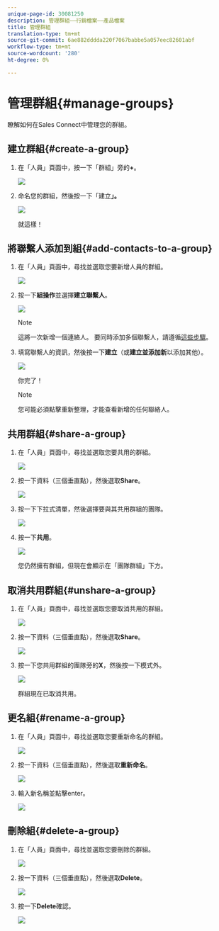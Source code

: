 ```yaml
---
unique-page-id: 30081250
description: 管理群組——行銷檔案——產品檔案
title: 管理群組
translation-type: tm+mt
source-git-commit: 6ae882dddda220f7067babbe5a057eec82601abf
workflow-type: tm+mt
source-wordcount: '280'
ht-degree: 0%

---
```



# 管理群組{#manage-groups}

瞭解如何在Sales Connect中管理您的群組。

## 建立群組{#create-a-group}

1. 在「人員」頁面中，按一下「群組」旁的&#x200B;**+**。

   ![](assets/one-4.png)

1. 命名您的群組，然後按一下「建立&#x200B;**」。**

   ![](assets/two-3.png)

   就這樣！

## 將聯繫人添加到組{#add-contacts-to-a-group}

1. 在「人員」頁面中，尋找並選取您要新增人員的群組。

   ![](assets/three-3.png)

1. 按一下&#x200B;**組操作**&#x200B;並選擇&#x200B;**建立聯繫人**。

   ![](assets/four-3.png)

   >[!NOTE]
   >
   >這將一次新增一個連絡人。 要同時添加多個聯繫人，請遵循[這些步驟](/help/marketo/product-docs/marketo-sales-connect/people/managing-contacts/import-contacts-via-csv.md)。

1. 填寫聯繫人的資訊，然後按一下&#x200B;**建立**（或&#x200B;**建立並添加新**&#x200B;以添加其他）。

   ![](assets/five-3.png)

   你完了！

   >[!NOTE]
   >
   >您可能必須點擊重新整理，才能查看新增的任何聯絡人。

## 共用群組{#share-a-group}

1. 在「人員」頁面中，尋找並選取您要共用的群組。

   ![](assets/six.png)

1. 按一下資料（三個垂直點），然後選取&#x200B;**Share**。

   ![](assets/seven.png)

1. 按一下下拉式清單，然後選擇要與其共用群組的團隊。

   ![](assets/eight.png)

1. 按一下&#x200B;**共用**。

   ![](assets/nine.png)

   您仍然擁有群組，但現在會顯示在「團隊群組」下方。

## 取消共用群組{#unshare-a-group}

1. 在「人員」頁面中，尋找並選取您要取消共用的群組。

   ![](assets/ten.png)

1. 按一下資料（三個垂直點），然後選取&#x200B;**Share**。

   ![](assets/eleven.png)

1. 按一下您共用群組的團隊旁的&#x200B;**X**，然後按一下模式外。

   ![](assets/twelve.png)

   群組現在已取消共用。

## 更名組{#rename-a-group}

1. 在「人員」頁面中，尋找並選取您要重新命名的群組。

   ![](assets/six.png)

1. 按一下資料（三個垂直點），然後選取&#x200B;**重新命名**。

   ![](assets/thirteen.png)

1. 輸入新名稱並點擊enter。

   ![](assets/fourteen.png)

## 刪除組{#delete-a-group}

1. 在「人員」頁面中，尋找並選取您要刪除的群組。

   ![](assets/fifteen.png)

1. 按一下資料（三個垂直點），然後選取&#x200B;**Delete**。

   ![](assets/sixteen.png)

1. 按一下&#x200B;**Delete**&#x200B;確認。

   ![](assets/seventeen.png)
